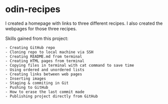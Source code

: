 # odin-recipes

I created a homepage with links to three different recipes. I also created the webpages for those three recipes.

Skills gained from this project:

    - Creating GitHub repo
    - Cloning repo to local machine via SSH
    - Creating README.md from terminal
    - Creating HTML pages from terminal
    - Copying files in terminal with cat command to save time
    - Using ordered and unordered lists
    - Creating links between web pages
    - Inserting images
    - Staging & commiting in Git
    - Pushing to GitHub
    - How to erase the last commit made
    - Publishing project directly from GitHub
    
